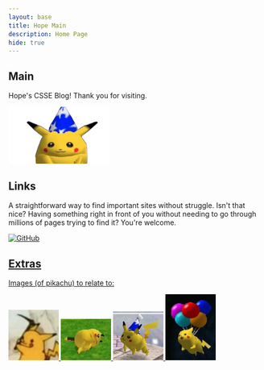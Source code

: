 ```yaml
---
layout: base
title: Hope Main
description: Home Page
hide: true
---
```


## Main 


Hope's CSSE Blog! Thank you for visiting.

<img src="./images/main/goofpikachu.png" alt="pikachu" width="200"/>


## Links 
A straightforward way to find important sites without struggle. Isn't that nice? Having something right in front of you without needing to go through millions of pages trying to find it? You're welcome.

<div style="display: flex; flex-wrap: wrap; gap: 10px;">
    <a href="https://github.com/McHopiee/HBlog">
        <img src="https://i.imgur.com/r3xMVpP.png" alt="GitHub" width="100">

## Extras 


Images (of pikachu) to relate to:

<img src="./images/main/mewhen.jpg" alt="rip" width="100"/>
<img src="./images/main/same.jpg" alt="dead" width="100"/>
<img src="./images/main/pika.jpg" alt="oop" width="100"/>
<img src="./images/main/wee.jpg" alt="balloons" width="100"/>

